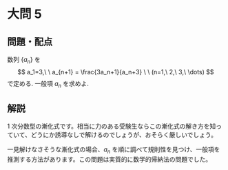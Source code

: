 ﻿---
layout: default
parent: 第 2 回
grand_parent: 模試テロ
summary: 1次分数型漸化式
published: false
---

# 大問 5

## 問題・配点

数列 $\lbrace a_n \rbrace$ を $$ a_1=3,\ \ a_{n+1} = \frac{3a_n+1}{a_n+3} \ \ (n=1,\ 2,\ 3,\ \dots) $$ で定める. 一般項 $a_n$ を求めよ.

## 解説

$1$ 次分数型の漸化式です。相当に力のある受験生ならこの漸化式の解き方を知っていて、どうにか誘導なしで解けるのでしょうが、おそらく厳しいでしょう。

一見解けなさそうな漸化式の場合、$a_n$ を順に調べて規則性を見つけ、一般項を推測する方法があります。この問題は実質的に数学的帰納法の問題でした。